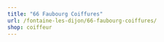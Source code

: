 ```yaml
---
title: "66 Faubourg Coiffures"
url: /fontaine-les-dijon/66-faubourg-coiffures/
shop: coiffeur
---
```

